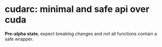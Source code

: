 # cudarc: minimal and safe api over cuda

**Pre-alpha state**, expect breaking changes and not all functions
contain a safe wrapper.
